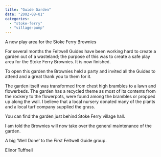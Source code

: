 ```yaml
---
title: "Guide Garden"
date: "2002-08-01"
categories: 
  - "stoke-ferry"
  - "village-pump"
---
```


A new play area for the Stoke Ferry Brownies

For several months the Feltwell Guides have been working hard to create a garden out of a wasteland; the purpose of this was to create a safe play area for the Stoke Ferry Brownies. It is now finished.

To open this garden the Brownies held a party and invited all the Guides to attend and a great thank you to them for it.

The garden itself was transformed from chest high brambles to a lawn and flowerbeds. The garden has a recycled theme as most of its contents from the rockery to the flowerpots, were found among the brambles or propped up along the wall. I believe that a local nursery donated many of the plants and a local turf company supplied the grass.

You can find the garden just behind Stoke Ferry village hall.

I am told the Brownies will now take over the general maintenance of the garden.

A big 'Well Done' to the First Feltwell Guide group.

Elinor Tuffnell
